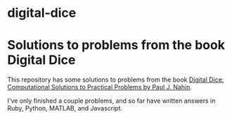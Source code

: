 digital-dice
======================

# Solutions to problems from the book Digital Dice

This repository has some solutions to problems from the book [Digital Dice: Computational Solutions to Practical Problems by Paul J. Nahin](http://www.amazon.com/Digital-Dice-Computational-Solutions-Probability/dp/0691158215).


I've only finished a couple problems, and so far have written answers in Ruby, Python, MATLAB, and Javascript.
